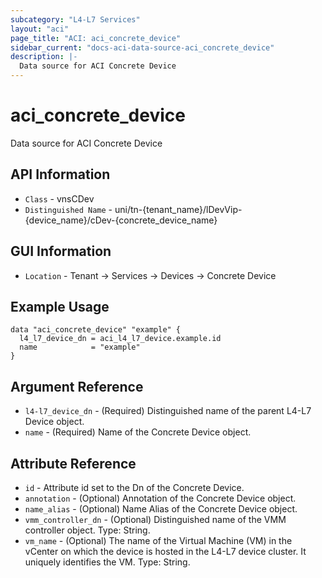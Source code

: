 ```yaml
---
subcategory: "L4-L7 Services"
layout: "aci"
page_title: "ACI: aci_concrete_device"
sidebar_current: "docs-aci-data-source-aci_concrete_device"
description: |-
  Data source for ACI Concrete Device
---
```


# aci_concrete_device #

Data source for ACI Concrete Device

## API Information ##

* `Class` - vnsCDev
* `Distinguished Name` - uni/tn-{tenant_name}/lDevVip-{device_name}/cDev-{concrete_device_name}

## GUI Information ##

* `Location` - Tenant -> Services -> Devices -> Concrete Device

## Example Usage ##

```hcl
data "aci_concrete_device" "example" {
  l4_l7_device_dn = aci_l4_l7_device.example.id
  name            = "example"
}
```

## Argument Reference ##

* `l4-l7_device_dn` - (Required) Distinguished name of the parent L4-L7 Device object.
* `name` - (Required) Name of the Concrete Device object.

## Attribute Reference ##
* `id` - Attribute id set to the Dn of the Concrete Device.
* `annotation` - (Optional) Annotation of the Concrete Device object.
* `name_alias` - (Optional) Name Alias of the Concrete Device object.
* `vmm_controller_dn` - (Optional) Distinguished name of the VMM controller object. Type: String.
* `vm_name` - (Optional) The name of the Virtual Machine (VM) in the vCenter on which the device is hosted in the L4-L7 device cluster. It uniquely identifies the VM. Type: String.
